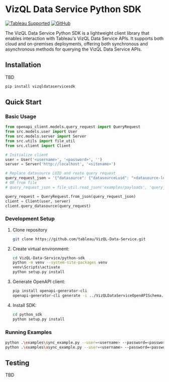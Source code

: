 # VizQL Data Service Python SDK 

[![Tableau Supported](https://img.shields.io/badge/Support%20Level-Tableau%20Supported-53bd92.svg)](https://www.tableau.com/support-levels-it-and-developer-tools)
[![GitHub](https://img.shields.io/badge/license-MIT-brightgreen.svg)](https://raw.githubusercontent.com/Tableau/TabPy/master/LICENSE)

The VizQL Data Service Python SDK is a lightweight client library that enables interaction with Tableau's VizQL Data Service APIs. It supports both cloud and on-premises deployments, offering both synchronous and asynchronous methods for querying the VizQL Data Service APIs.

## Installation
TBD
```bash
pip install vizqldataservicesdk
```

## Quick Start

### Basic Usage
```python
from openapi_client.models.query_request import QueryRequest
from src.models.user import User
from src.models.server import Server
from src.utils import file_util
from src.client import Client

# Initialize client
user = User('<username>', '<password>', '')
server = Server('http://localhost', '<sitename>')

# Replace datasource LUID and reate query request
query_request_json = '{"datasource": {"datasourceLuid": "<datasource-luid>"}, "options": {"returnFormat": "OBJECTS"}, "query": {"fields": [{"fieldCaption": "Category"}, {"fieldCaption": "Sales", "function": "SUM"}]}}'
# OR from file
# query_request_json = file_util.read_json('examples/payloads', 'query_request.json')

query_request = QueryRequest.from_json(query_request_json)
client = Client(user, server)
client.query_datasource(query_request)
```

### Development Setup
1. Clone repository
   ```bash
   git clone https://github.com/tableau/VizQL-Data-Service.git
   ```

2. Create virtual environment:
   ```bash
   cd VizQL-Data-Service/python-sdk
   python -m venv --system-site-packages venv
   venv\Scripts\activate
   python setup.py install
   ```

3. Generate OpenAPI client:
   ```bash
   pip install openapi-generator-cli
   openapi-generator-cli generate -i ../VizQLDataServiceOpenAPISchema.json -g python --additional-properties=generateSourceCodeOnly=true,packageName=openapi_client,projectName=openapi_client
   ```

4. Install SDK:
   ```bash
   cd python_sdk
   python setup.py install
   ```

### Running Examples
```bash
python .\examples\sync_example.py --user=<username> --password=<password> --server="http://localhost" >> out_sync.txt
python .\examples\async_example.py --user=<username> --password=<password> --server="http://localhost" >> out_async.txt
```

## Testing
TBD